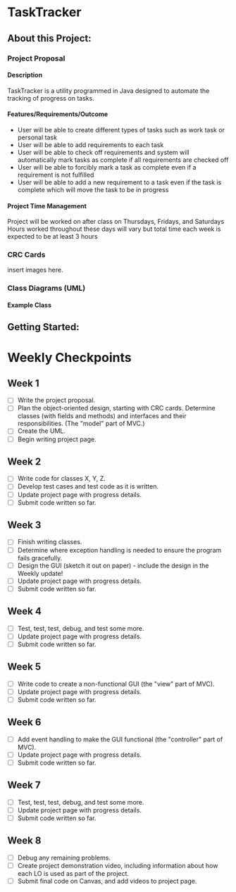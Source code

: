 # TaskTracker
## About this Project:

### Project Proposal
#### Description
TaskTracker is a utility programmed in Java designed to automate the tracking of progress on tasks.
#### Features/Requirements/Outcome
- User will be able to create different types of tasks such as work task or personal task
- User will be able to add requirements to each task
- User will be able to check off requirements and system will automatically mark tasks as complete if all requirements are checked off
- User will be able to forcibly mark a task as complete even if a requirement is not fulfilled
- User will be able to add a new requirement to a task even if the task is complete which will move the task to be in progress
#### Project Time Management
Project will be worked on after class on Thursdays, Fridays, and Saturdays
Hours worked throughout these days will vary but total time each week is expected to be at least 3 hours

### CRC Cards
insert images here.

### Class Diagrams (UML)
#### Example Class
<insert image here of example class CRC cards>

## Getting Started:

# Weekly Checkpoints

## Week 1

- [ ] Write the project proposal.
- [ ] Plan the object-oriented design, starting with CRC cards.  Determine classes (with fields and methods) and interfaces and their responsibilities. (The "model" part of MVC.)
- [ ] Create the UML.
- [ ] Begin writing project page.

## Week 2

- [ ] Write code for classes X, Y, Z.
- [ ] Develop test cases and test code as it is written.
- [ ] Update project page with progress details.
- [ ] Submit code written so far.

## Week 3

- [ ] Finish writing classes.
- [ ] Determine where exception handling is needed to ensure the program fails gracefully.
- [ ] Design the GUI (sketch it out on paper) - include the design in the Weekly update!
- [ ] Update project page with progress details.
- [ ] Submit code written so far.

## Week 4

- [ ] Test, test, test, debug, and test some more.
- [ ] Update project page with progress details.
- [ ] Submit code written so far.

## Week 5

- [ ] Write code to create a non-functional GUI (the "view" part of MVC).
- [ ] Update project page with progress details.
- [ ] Submit code written so far.

## Week 6

- [ ] Add event handling to make the GUI functional (the "controller" part of MVC).
- [ ] Update project page with progress details.
- [ ] Submit code written so far.

## Week 7

- [ ] Test, test, test, debug, and test some more.
- [ ] Update project page with progress details.
- [ ] Submit code written so far.

## Week 8

- [ ] Debug any remaining problems.
- [ ] Create project demonstration video, including information about how each LO is used as part of the project.
- [ ] Submit final code on Canvas, and add videos to project page.

